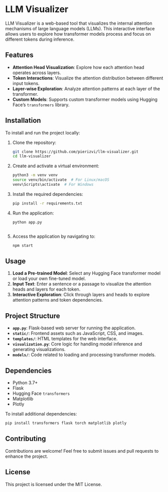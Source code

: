 # LLM Visualizer

LLM Visualizer is a web-based tool that visualizes the internal attention mechanisms of large language models (LLMs). This interactive interface allows users to explore how transformer models process and focus on different tokens during inference.

## Features

- **Attention Head Visualization**: Explore how each attention head operates across layers.
- **Token Interactions**: Visualize the attention distribution between different input tokens.
- **Layer-wise Exploration**: Analyze attention patterns at each layer of the transformer.
- **Custom Models**: Supports custom transformer models using Hugging Face’s `transformers` library.

## Installation

To install and run the project locally:

1. Clone the repository:
   ```bash
   git clone https://github.com/pierizvi/llm-visualizer.git
   cd llm-visualizer
   ```

2. Create and activate a virtual environment:
   ```bash
   python3 -m venv venv
   source venv/bin/activate  # For Linux/macOS
   venv\Scripts\activate  # For Windows
   ```

3. Install the required dependencies:
   ```bash
   pip install -r requirements.txt
   ```

4. Run the application:
   ```bash
   python app.py
   ```
   ```bas

5. Access the application by navigating to:
   ```bash
   npm start
   ```

## Usage

1. **Load a Pre-trained Model**: Select any Hugging Face transformer model or load your own fine-tuned model.
2. **Input Text**: Enter a sentence or a passage to visualize the attention heads and layers for each token.
3. **Interactive Exploration**: Click through layers and heads to explore attention patterns and token dependencies.

## Project Structure

- **`app.py`**: Flask-based web server for running the application.
- **`static/`**: Frontend assets such as JavaScript, CSS, and images.
- **`templates/`**: HTML templates for the web interface.
- **`visualization.py`**: Core logic for handling model inference and generating visualizations.
- **`models/`**: Code related to loading and processing transformer models.

## Dependencies

- Python 3.7+
- Flask
- Hugging Face `transformers`
- Matplotlib
- Plotly

To install additional dependencies:
```bash
pip install transformers flask torch matplotlib plotly
```

## Contributing

Contributions are welcome! Feel free to submit issues and pull requests to enhance the project.

## License

This project is licensed under the MIT License.
